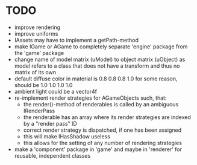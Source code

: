 # TODO

- improve rendering
- improve uniforms
- IAssets may have to implement a getPath-method
- make IGame or AGame to completely separate 'engine' package from the 'game' package
- change name of model matrix (uModel) to object matrix (uObject) as model refers to a class that does not have a transform and thus no matrix of its own
- default diffuse color in material is 0.8 0.8 0.8 1.0 for some reason, should be 1.0 1.0 1.0 1.0
- ambient light could be a vector4f
- re-implement render strategies for AGameObjects such, that:
	- the render()-method of renderables is called by an ambiguous IRenderPass
	- the renderable has an array where its render strategies are indexed by a "render pass" ID
	- correct render strategy is dispatched, if one has been assigned
	- this will make IHasShadow useless
	- this allows for the setting of any number of rendering strategies
- make a 'component' package in 'game' and maybe in 'renderer' for reusable, independent classes
